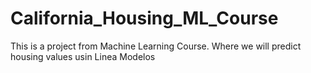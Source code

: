 # California_Housing_ML_Course
This is a project from Machine Learning Course. Where we will predict housing values usin Linea Modelos
